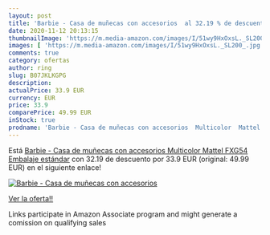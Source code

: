 ```yaml
---
layout: post
title: 'Barbie - Casa de muñecas con accesorios  al 32.19 % de descuento'
date: 2020-11-12 20:13:15
thumbnailImage: 'https://m.media-amazon.com/images/I/51wy9HxOxsL._SL200_.jpg'
images: [ 'https://m.media-amazon.com/images/I/51wy9HxOxsL._SL200_.jpg' ]
comments: true
category: ofertas
author: ring
slug: B07JKLKGPG
description:
actualPrice: 33.9 EUR
currency: EUR
price: 33.9
comparePrice: 49.99 EUR
inStock: true
prodname: 'Barbie - Casa de muñecas con accesorios  Multicolor  Mattel FXG54   Embalaje estándar'
---
```


Está [Barbie - Casa de muñecas con accesorios  Multicolor  Mattel FXG54   Embalaje estándar](https://www.amazon.es/dp/B07JKLKGPG/?tag=tolees-21) con 32.19 de descuento por 33.9 EUR (original: 49.99 EUR) en el siguiente enlace!

[![Barbie - Casa de muñecas con accesorios ](https://m.media-amazon.com/images/I/51wy9HxOxsL._SL200_.jpg)](https://www.amazon.es/dp/B07JKLKGPG/?tag=tolees-21)

[Ver la oferta!!](https://www.amazon.es/dp/B07JKLKGPG/?tag=tolees-21)

Links participate in Amazon Associate program and might generate a comission on qualifying sales


